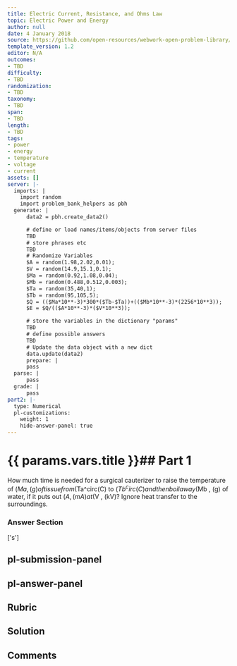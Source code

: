 ```yaml
---
title: Electric Current, Resistance, and Ohms Law
topic: Electric Power and Energy
author: null
date: 4 January 2018
source: https://github.com/open-resources/webwork-open-problem-library/tree/master/Contrib/BrockPhysics/College_Physics_Urone/20.Electric_Current/20-04.Electric_Power_and_Energy/NU_U17_20_04_023.pg
template_version: 1.2
editor: N/A
outcomes:
- TBD
difficulty:
- TBD
randomization:
- TBD
taxonomy:
- TBD
span:
- TBD
length:
- TBD
tags:
- power
- energy
- temperature
- voltage
- current
assets: []
server: |-
  imports: |
    import random
    import problem_bank_helpers as pbh
  generate: |
      data2 = pbh.create_data2()

      # define or load names/items/objects from server files
      TBD
      # store phrases etc
      TBD
      # Randomize Variables
      $A = random(1.98,2.02,0.01);
      $V = random(14.9,15.1,0.1);
      $Ma = random(0.92,1.08,0.04);
      $Mb = random(0.488,0.512,0.003);
      $Ta = random(35,40,1);
      $Tb = random(95,105,5);
      $Q = (($Ma*10**-3)*300*($Tb-$Ta))+(($Mb*10**-3)*(2256*10**3));
      $E = $Q/(($A*10**-3)*($V*10**3));

      # store the variables in the dictionary "params"
      TBD
      # define possible answers
      TBD
      # Update the data object with a new dict
      data.update(data2)
      prepare: |
      pass
  parse: |
      pass
  grade: |
      pass
part2: |-
  type: Numerical
  pl-customizations:
    weight: 1
    hide-answer-panel: true
---
```


# {{ params.vars.title }}## Part 1 
How much time is needed for a surgical cauterizer to raise the temperature of ($Ma , (g) of tissue from ($Ta^circ(C) to ($Tb^circ(C) and then boil away ($Mb , (g) of water, if it puts out ($A , (mA) at ($V , (kV)? Ignore heat transfer to the surroundings. 


### Answer Section 
['s']

## pl-submission-panel 


## pl-answer-panel 


## Rubric 


## Solution 


## Comments 


